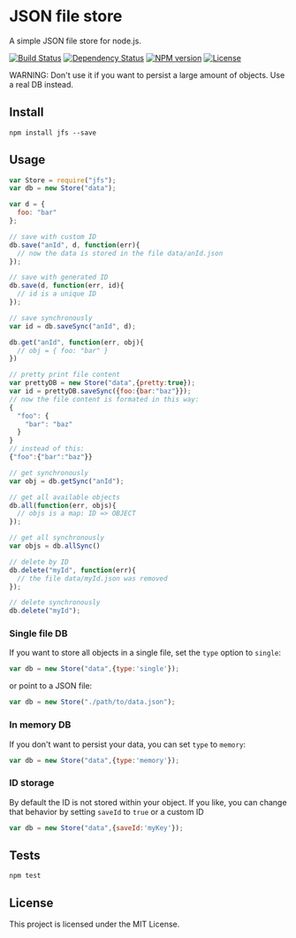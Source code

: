 # JSON file store

A simple JSON file store for node.js.

[![Build Status](https://secure.travis-ci.org/flosse/json-file-store.svg?branch=master)](http://travis-ci.org/flosse/json-file-store)
[![Dependency Status](https://gemnasium.com/flosse/json-file-store.svg)](https://gemnasium.com/flosse/json-file-store)
[![NPM version](https://badge.fury.io/js/jfs.svg)](http://badge.fury.io/js/jfs)
[![License](https://img.shields.io/npm/l/jfs.svg)](https://github.com/flosse/json-file-store/blob/master/LICENCE.txt)

WARNING:
Don't use it if you want to persist a large amount of objects.
Use a real DB instead.

## Install

    npm install jfs --save

## Usage

```javascript
var Store = require("jfs");
var db = new Store("data");

var d = {
  foo: "bar"
};

// save with custom ID
db.save("anId", d, function(err){
  // now the data is stored in the file data/anId.json
});

// save with generated ID
db.save(d, function(err, id){
  // id is a unique ID
});

// save synchronously
var id = db.saveSync("anId", d);

db.get("anId", function(err, obj){
  // obj = { foo: "bar" }
})

// pretty print file content
var prettyDB = new Store("data",{pretty:true});
var id = prettyDB.saveSync({foo:{bar:"baz"}});
// now the file content is formated in this way:
{
  "foo": {
    "bar": "baz"
  }
}
// instead of this:
{"foo":{"bar":"baz"}}

// get synchronously
var obj = db.getSync("anId");

// get all available objects
db.all(function(err, objs){
  // objs is a map: ID => OBJECT
});

// get all synchronously
var objs = db.allSync()

// delete by ID
db.delete("myId", function(err){
  // the file data/myId.json was removed
});

// delete synchronously
db.delete("myId");
```

### Single file DB

If you want to store all objects in a single file,
set the `type` option to `single`:

```javascript
var db = new Store("data",{type:'single'});
```

or point to a JSON file:

```javascript
var db = new Store("./path/to/data.json");
```

### In memory DB

If you don't want to persist your data, you can set `type` to `memory`:

```javascript
var db = new Store("data",{type:'memory'});
```

### ID storage

By default the ID is not stored within your object.
If you like, you can change that behavior by setting `saveId` to `true`
or a custom ID

```javascript
var db = new Store("data",{saveId:'myKey'});
```


## Tests

    npm test

## License

This project is licensed under the MIT License.
